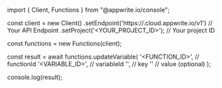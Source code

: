 import { Client, Functions } from "@appwrite.io/console";

const client = new Client()
    .setEndpoint('https://<REGION>.cloud.appwrite.io/v1') // Your API Endpoint
    .setProject('<YOUR_PROJECT_ID>'); // Your project ID

const functions = new Functions(client);

const result = await functions.updateVariable(
    '<FUNCTION_ID>', // functionId
    '<VARIABLE_ID>', // variableId
    '<KEY>', // key
    '<VALUE>' // value (optional)
);

console.log(result);
